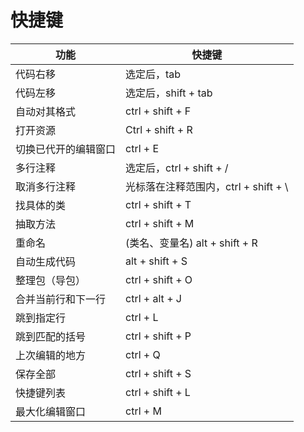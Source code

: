# 快捷键 



| 功能   |  快捷键  |
|----------------|--------------|
|代码右移 |				选定后，tab |
|代码左移 |				选定后，shift + tab |
|自动对其格式 |				ctrl + shift + F |
|打开资源 |				Ctrl + shift + R |
|切换已代开的编辑窗口 |		ctrl + E |
|多行注释 |				选定后，ctrl + shift + / |
|取消多行注释 |				光标落在注释范围内，ctrl + shift + \ |
|找具体的类 |				ctrl + shift + T |
|抽取方法 |				ctrl + shift + M |
|重命名 |(类名、变量名)		alt + shift + R |
|自动生成代码 |			alt + shift + S |
|整理包（导包） |			ctrl + shift + O |
|合并当前行和下一行 |		ctrl + alt + J |
|跳到指定行 |			ctrl + L |
|跳到匹配的括号 |			ctrl + shift + P |
|上次编辑的地方 |			ctrl + Q |
|保存全部 |				ctrl + shift + S |
|快捷键列表 |			ctrl + shift + L |
|最大化编辑窗口 |			ctrl + M |